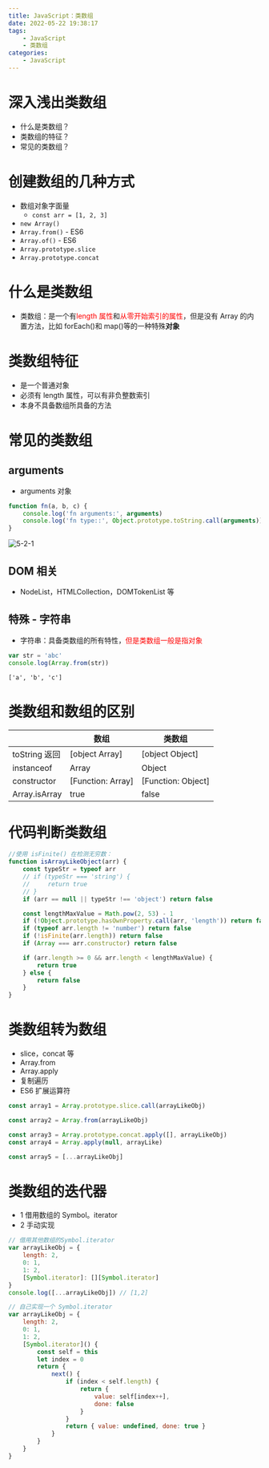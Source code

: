 ```yaml
---
title: JavaScript：类数组
date: 2022-05-22 19:38:17
tags:
    - JavaScript
    - 类数组
categories:
    - JavaScript
---
```


# 深入浅出类数组

-   什么是类数组？
-   类数组的特征？
-   常见的类数组？

# 创建数组的几种方式

-   数组对象字面量
    -   `const arr = [1, 2, 3]`
-   `new Array()`
-   `Array.from()` - ES6
-   `Array.of()` - ES6
-   `Array.prototype.slice`
-   `Array.prototype.concat`

# 什么是类数组

-   类数组：是一个有<font color=red>length 属性</font>和<font color=red>从零开始索引的属性</font>，但是没有 Array 的内置方法，比如 forEach()和 map()等的一种特殊**对象**

# 类数组特征

-   是一个普通对象
-   必须有 length 属性，可以有非负整数索引
-   本身不具备数组所具备的方法

# 常见的类数组

## arguments

-   arguments 对象

```javascript
function fn(a, b, c) {
    console.log('fn arguments:', arguments)
    console.log('fn type::', Object.prototype.toString.call(arguments))
}
```

![5-2-1](5-2-1.png)

## DOM 相关

-   NodeList，HTMLCollection，DOMTokenList 等

## 特殊 - 字符串

-   字符串：具备类数组的所有特性，<font color=red>但是类数组一般是指对象</font>

```javascript
var str = 'abc'
console.log(Array.from(str))
```

```
['a', 'b', 'c']
```

# 类数组和数组的区别

|               | 数组              | 类数组             |
| ------------- | ----------------- | ------------------ |
| toString 返回 | [object Array]    | [object Object]    |
| instanceof    | Array             | Object             |
| constructor   | [Function: Array] | [Function: Object] |
| Array.isArray | true              | false              |

# 代码判断类数组

```javascript
//使用 isFinite() 在检测无穷数：
function isArrayLikeObject(arr) {
    const typeStr = typeof arr
    // if (typeStr === 'string') {
    //     return true
    // }
    if (arr == null || typeStr !== 'object') return false

    const lengthMaxValue = Math.pow(2, 53) - 1
    if (!Object.prototype.hasOwnProperty.call(arr, 'length')) return false
    if (typeof arr.length != 'number') return false
    if (!isFinite(arr.length)) return false
    if (Array === arr.constructor) return false

    if (arr.length >= 0 && arr.length < lengthMaxValue) {
        return true
    } else {
        return false
    }
}
```

# 类数组转为数组

-   slice，concat 等
-   Array.from
-   Array.apply
-   复制遍历
-   ES6 扩展运算符

```javascript
const array1 = Array.prototype.slice.call(arrayLikeObj)

const array2 = Array.from(arrayLikeObj)

const array3 = Array.prototype.concat.apply([], arrayLikeObj)
const array4 = Array.apply(null, arrayLike)

const array5 = [...arrayLikeObj]
```

# 类数组的迭代器

-   1 借用数组的 Symbol。iterator
-   2 手动实现

```javascript
// 借用其他数组的Symbol.iterator
var arrayLikeObj = {
    length: 2,
    0: 1,
    1: 2,
    [Symbol.iterator]: [][Symbol.iterator]
}
console.log([...arrayLikeObj]) // [1,2]
```

```javascript
// 自己实现一个 Symbol.iterator
var arrayLikeObj = {
    length: 2,
    0: 1,
    1: 2,
    [Symbol.iterator]() {
        const self = this
        let index = 0
        return {
            next() {
                if (index < self.length) {
                    return {
                        value: self[index++],
                        done: false
                    }
                }
                return { value: undefined, done: true }
            }
        }
    }
}
```
